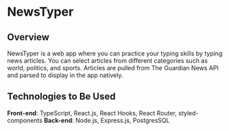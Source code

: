 # NewsTyper

## Overview
NewsTyper is a web app where you can practice your typing skills by typing news articles. You can select articles from different categories such as world, politics, and sports. Articles are pulled from The Guardian News API and parsed to display in the app natively. 

## Technologies to Be Used
**Front-end**: TypeScript, React.js, React Hooks, React Router, styled-components
**Back-end**: Node.js, Express.js, PostgresSQL
